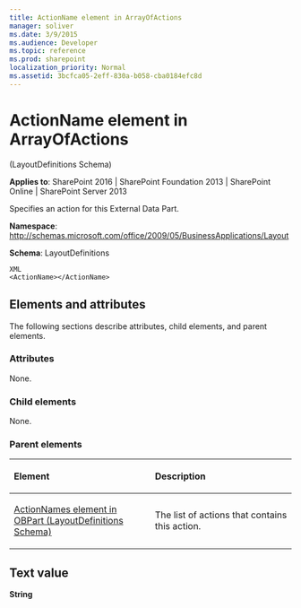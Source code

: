 ```yaml
---
title: ActionName element in ArrayOfActions
manager: soliver
ms.date: 3/9/2015
ms.audience: Developer
ms.topic: reference
ms.prod: sharepoint
localization_priority: Normal
ms.assetid: 3bcfca05-2eff-830a-b058-cba0184efc8d
---
```


# ActionName element in ArrayOfActions 

(LayoutDefinitions Schema)

**Applies to**: SharePoint 2016 | SharePoint Foundation 2013 | SharePoint Online | SharePoint Server 2013

Specifies an action for this External Data Part.

**Namespace**: http://schemas.microsoft.com/office/2009/05/BusinessApplications/Layout

**Schema**: LayoutDefinitions

```
XML
<ActionName></ActionName>
```

## Elements and attributes

The following sections describe attributes, child elements, and parent elements.

### Attributes

None.

### Child elements

None.

### Parent elements

<table>
<colgroup>
<col width="50%" />
<col width="50%" />
</colgroup>
<thead>
<tr class="header">
<th align="left"><p>Element</p></th>
<th align="left"><p>Description</p></th>
</tr>
</thead>
<tbody>
<tr class="odd">
<td align="left"><p><span sdata="link"><a href="actionnames-element-in-obpart-layoutdefinitions-schema.md">ActionNames element in OBPart (LayoutDefinitions Schema)</a></span></p></td>
<td align="left"><p>The list of actions that contains this action.</p></td>
</tr>
</tbody>
</table>

## Text value

**String**








